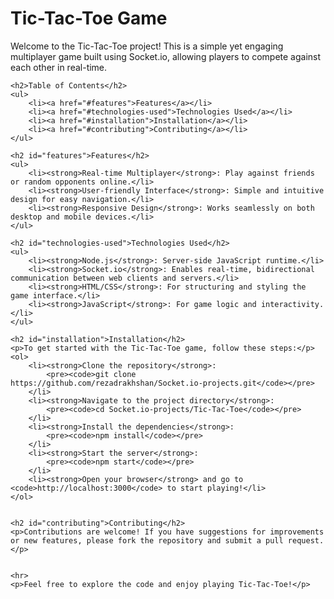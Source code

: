 <!DOCTYPE html>
<html lang="en">
<head>
    <meta charset="UTF-8">
    <meta name="viewport" content="width=device-width, initial-scale=1.0">
    <title>Tic-Tac-Toe Game</title>
</head>
<body>
    <h1>Tic-Tac-Toe Game</h1>
    <p>Welcome to the Tic-Tac-Toe project! This is a simple yet engaging multiplayer game built using Socket.io, allowing players to compete against each other in real-time.</p>

    <h2>Table of Contents</h2>
    <ul>
        <li><a href="#features">Features</a></li>
        <li><a href="#technologies-used">Technologies Used</a></li>
        <li><a href="#installation">Installation</a></li>
        <li><a href="#contributing">Contributing</a></li>
    </ul>

    <h2 id="features">Features</h2>
    <ul>
        <li><strong>Real-time Multiplayer</strong>: Play against friends or random opponents online.</li>
        <li><strong>User-friendly Interface</strong>: Simple and intuitive design for easy navigation.</li>
        <li><strong>Responsive Design</strong>: Works seamlessly on both desktop and mobile devices.</li>
    </ul>

    <h2 id="technologies-used">Technologies Used</h2>
    <ul>
        <li><strong>Node.js</strong>: Server-side JavaScript runtime.</li>
        <li><strong>Socket.io</strong>: Enables real-time, bidirectional communication between web clients and servers.</li>
        <li><strong>HTML/CSS</strong>: For structuring and styling the game interface.</li>
        <li><strong>JavaScript</strong>: For game logic and interactivity.</li>
    </ul>

    <h2 id="installation">Installation</h2>
    <p>To get started with the Tic-Tac-Toe game, follow these steps:</p>
    <ol>
        <li><strong>Clone the repository</strong>:
            <pre><code>git clone https://github.com/rezadrakhshan/Socket.io-projects.git</code></pre>
        </li>
        <li><strong>Navigate to the project directory</strong>:
            <pre><code>cd Socket.io-projects/Tic-Tac-Toe</code></pre>
        </li>
        <li><strong>Install the dependencies</strong>:
            <pre><code>npm install</code></pre>
        </li>
        <li><strong>Start the server</strong>:
            <pre><code>npm start</code></pre>
        </li>
        <li><strong>Open your browser</strong> and go to <code>http://localhost:3000</code> to start playing!</li>
    </ol>


    <h2 id="contributing">Contributing</h2>
    <p>Contributions are welcome! If you have suggestions for improvements or new features, please fork the repository and submit a pull request.</p>


    <hr>
    <p>Feel free to explore the code and enjoy playing Tic-Tac-Toe!</p>
</body>
</html>
